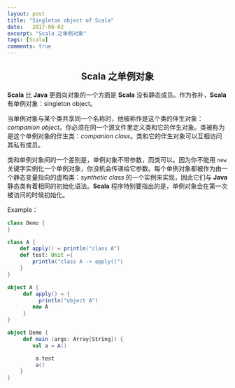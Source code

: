 ```yaml
---
layout: post
title: "Singleton object of Scala"
date:   2017-06-02
excerpt: "Scala 之单例对象"
tags: [Scala]
comments: true
---
```


<center><h2>Scala 之单例对象</h2></center>

<!--more-->

**Scala** 比 **Java** 更面向对象的一个方面是 **Scala** 没有静态成员。作为弥补，**Scala** 有单例对象：singleton object。

当单例对象与某个类共享同一个名称时，他被称作是这个类的伴生对象：*companion object*。你必须在同一个源文件里定义类和它的伴生对象。类被称为是这个单例对象的伴生类：*companion class*。类和它的伴生对象可以互相访问其私有成员。

类和单例对象间的一个差别是，单例对象不带参数，而类可以。因为你不能用 `new` 关键字实例化一个单例对象，你没机会传递给它参数。每个单例对象都被作为由一个静态变量指向的虚构类：*synthetic class* 的一个实例来实现，因此它们与 **Java** 静态类有着相同的初始化语法。**Scala** 程序特别要指出的是，单例对象会在第一次被访问的时候初始化。

Example：

```scala
class Demo {
}

class A {
    def apply() = println("class A")
    def test: Unit ={
        println("class A -> apply()")
    }
}

object A {
     def apply() = {
          println("object A")
        new A
     }
}

object Demo {
     def main (args: Array[String]) {
        val a = A()

         a.test
         a()
    }
}
```